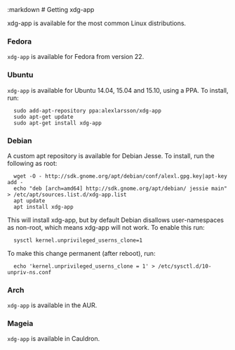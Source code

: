 <section class=""><div class="container"><div class="row"><div class="col-lg-10 col-lg-offset-1">
:markdown
  # Getting xdg-app

  xdg-app is available for the most common Linux distributions.

  ### Fedora

  `xdg-app` is available for Fedora from version 22.

  ### Ubuntu

  `xdg-app` is available for Ubuntu 14.04, 15.04 and 15.10, using a PPA. To install, run:

      sudo add-apt-repository ppa:alexlarsson/xdg-app
      sudo apt-get update
      sudo apt-get install xdg-app

  ### Debian

  A custom apt repository is available for Debian Jesse. To install, run the following as root:

      wget -O - http://sdk.gnome.org/apt/debian/conf/alexl.gpg.key|apt-key add -
      echo "deb [arch=amd64] http://sdk.gnome.org/apt/debian/ jessie main" > /etc/apt/sources.list.d/xdg-app.list
      apt update
      apt install xdg-app

  This will install xdg-app, but by default Debian disallows user-namespaces as non-root, which means xdg-app will not work. To enable this run:

      sysctl kernel.unprivileged_userns_clone=1

  To make this change permanent (after reboot), run:

      echo 'kernel.unprivileged_userns_clone = 1' > /etc/sysctl.d/10-unpriv-ns.conf

  ### Arch

  `xdg-app` is available in the AUR.

  ### Mageia

  `xdg-app` is available in Cauldron.

</div></div></div></section>
